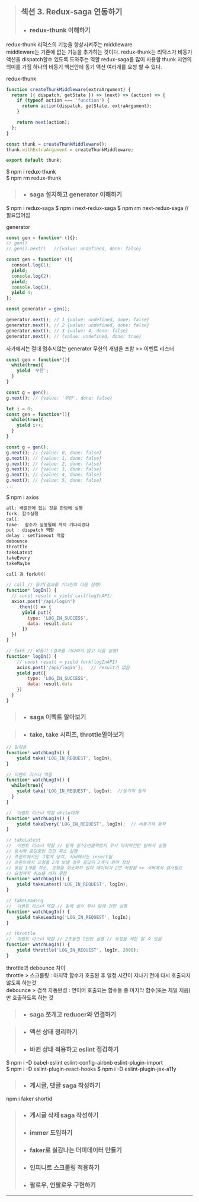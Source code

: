 > ## 섹션 3. Redux-saga 연동하기
>- ### redux-thunk 이해하기  
redux-thunk 리덕스의 기능을 향상시켜주는 middleware  
middleware는 기존에 없는 기능을 추가하는 것이다.
redux-thunk는 리덕스가 비동기 액션을 dispatch할수 있도록 도와주는 역할
redux-saga를 많이 사용함
thunk 지연의 의미를 가짐
하나의 비동기 액션안에 동기 액션 여러개를 요청 할 수 있다. 

redux-thunk
```javascript  
function createThunkMiddleware(extraArgument) {
  return ({ dispatch, getState }) => (next) => (action) => {
    if (typeof action === 'function') {
      return action(dispatch, getState, extraArgument);
    }

    return next(action);
  };
}

const thunk = createThunkMiddleware();
thunk.withExtraArgument = createThunkMiddleware;

export default thunk;
```
$ npm i redux-thunk  
$ npm rm redux-thunk


>- ### saga 설치하고 generator 이해하기  
$ npm i redux-saga
$ npm i next-redux-saga
$ npm rm next-redux-saga // 필요없어짐

generator
```javascript
const gen = function* (){};
// gen()
// gen().next()   //{value: undefined, done: false}
```

```javascript
const gen = function* (){
  consoel.log(1);
  yield;
  console.log(2);
  yield;
  console.log(3);
  yield 4;
};

const generator = gen();

generator.next(); // 1 {value: undefined, done: false}
generator.next(); // 2 {value: undefined, done: false}
generator.next(); // 3 {value: 4, done: false}
generator.next(); // {value: undefined, done: true}
```
사가에서는 절대 멈추지않는 generator
무한의 개념을 포함 >> 이벤트 리스너
```javascript
const gen = function*(){
  while(true){
    yield '무한';
  }
}

const g = gen();
g.next(); // {value: '무한', done: false}

let i = 0;
const gen = function*(){
  while(true){
    yield i++;
  }
}

const g = gen();
g.next(); // {value: 0, done: false}
g.next(); // {value: 1, done: false}
g.next(); // {value: 2, done: false}
g.next(); // {value: 3, done: false}
g.next(); // {value: 4, done: false}
g.next(); // {value: 5, done: false}
...
```
$ npm i axios
```javascript
all: 배열안에 있는 것을 한방에 실행
fork: 함수실행
call: 
take:  함수가 실행될때 까지 기다리겠다
put : dispatch 역할
delay : setTimeout 역할
debounce
throttle
takeLatest
takeEvery
takeMaybe
```

```javascript
call 과 fork차이

// call // 동기(결과를 기다린후 다음 실행)
function* logIn() {
  // const result = yield call(logInAPI) 
  axios.post('/api/login')
    .then(() => {
      yield put({ 
        type: 'LOG_IN_SUCCESS',
        data: result.data
      })
  })
}   

// fork // 비동기 (결과를 기다리지 않고 다음 실행)
function* logIn() {
    // const result = yield fork(logInAPI) 
    axios.post('/api/login');   // result가 없음
    yield put({ 
        type: 'LOG_IN_SUCCESS',
        data: result.data
    })
  }    
}
```

>- ### saga 이펙트 알아보기  

>- ### take, take 시리즈, throttle알아보기  

```javascript
// 일회용
function* watchLogIn() {
    yield take('LOG_IN_REQUEST', logIn);
}

// 이벤트 리스너 역할
function* watchLogIn() {
  while(true){
    yield take('LOG_IN_REQUEST', logIn);  //동기적 동작
  }    
}

//  이벤트 리스너 역할 while대체
function* watchLogIn() {  
    yield takeEvery('LOG_IN_REQUEST', logIn);  // 비동기적 동작
}

// takeLatest
//  이벤트 리스너 역할 // 앞에 실수2번클릭방지 무시 마지막건만 알아서 실행
// 동시에 로딩중인 것만 취소 실행
// 프론트에서만 그렇게 생각, 서버에서는 insert됨
// 프론트에서 요청을 2개 보낼 경우 응답이 2개가 와야 정상
// 응답 1개를 취소, 요청을 취소하지 않아 데이터가 2번 저장됨 >> 서버에서 검사필요
// 요청까지 취소를 하지 못함
function* watchLogIn() {  
    yield takeLatest('LOG_IN_REQUEST', logIn);  
}

// takeLeading
//  이벤트 리스너 역할 // 앞에 실수 무시 앞에 건만 실행
function* watchLogIn() {  
    yield takeLeading('LOG_IN_REQUEST', logIn);  
}

// throttle
//  이벤트 리스너 역할 // 2초동안 1번만 실행 // 요청을 제한 할 수 있음
function* watchLogIn() {  
    yield throttle('LOG_IN_REQUEST', logIn, 2000);  
}
```
throttle과 debounce 차이  
throttle > 스크롤링 : 마지막 함수가 호출된 후 일정 시간이 지나기 전에 다시 호출되지 않도록 하는것  
debounce > 검색 자동완성 : 연이어 호출되는 함수들 중 마지막 함수(또는 제일 처음)만 호출하도록 하는 것  

>- ### saga 쪼개고 reducer와 연결하기  

>- ### 액션 상태 정리하기  
>- ### 바뀐 상태 적용하고 eslint 점검하기  
$ npm i -D babel-eslint eslint-config-airbnb eslint-plugin-import  
$ npm i -D eslint-plugin-react-hooks
$ npm i -D eslint-plugin-jsx-a11y

>- ### 게시글, 댓글 saga 작성하기 
npm i faker shortid 
>- ### 게시글 삭제 saga 작성하기  
>- ### immer 도입하기  
>- ### faker로 실감나는 더미데이터 만들기  
>- ### 인피니트 스크롤링 적용하기  
>- ### 팔로우, 언팔로우 구현하기  
----